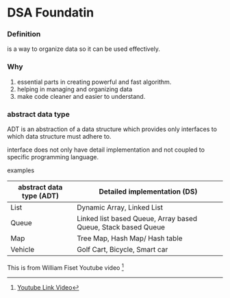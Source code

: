 # DSA Foundatin

### Definition

is a way to organize data so it can be used effectively.

### Why

1. essential parts in creating powerful and fast algorithm.
2. helping in managing and organizing data
3. make code cleaner and easier to understand.

### abstract data type

ADT is an abstraction of a data structure which provides only interfaces to which data structure must adhere to.

interface does not only have detail implementation and not coupled to specific programming language.

examples

| abstract data type (ADT) | Detailed implementation (DS)                                  |
| ------------------------ | ------------------------------------------------------------- |
| List                     | Dynamic Array, Linked List                                    |
| Queue                    | Linked list based Queue, Array based Queue, Stack based Queue |
| Map                      | Tree Map, Hash Map/ Hash table                                |
| Vehicle                  | Golf Cart, Bicycle, Smart car                                 |

This is from William Fiset Youtube video [^1]

[^1]: [Youtube Link Video](https://www.youtube.com/watch?v=2USMAwcRWHE&list=PLDV1Zeh2NRsB6SWUrDFW2RmDotAfPbeHu&index=2)
